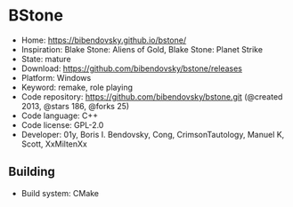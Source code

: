 # BStone

- Home: https://bibendovsky.github.io/bstone/
- Inspiration: Blake Stone: Aliens of Gold, Blake Stone: Planet Strike
- State: mature
- Download: https://github.com/bibendovsky/bstone/releases
- Platform: Windows
- Keyword: remake, role playing
- Code repository: https://github.com/bibendovsky/bstone.git (@created 2013, @stars 186, @forks 25)
- Code language: C++
- Code license: GPL-2.0
- Developer: 01y, Boris I. Bendovsky, Cong, CrimsonTautology, Manuel K, Scott, XxMiltenXx

## Building

- Build system: CMake
